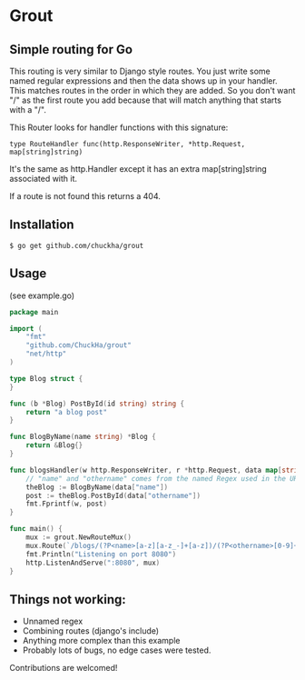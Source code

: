 # Grout

## Simple routing for Go

This routing is very similar to Django style routes. You just write some named
regular expressions and then the data shows up in your handler. This matches routes in 
the order in which they are added. So you don't want "/" as the first route you add
because that will match anything that starts with a "/".

This Router looks for handler functions with this signature:

`type RouteHandler func(http.ResponseWriter, *http.Request, map[string]string)`

It's the same as http.Handler except it has an extra map[string]string associated with it.

If a route is not found this returns a 404.

## Installation

`$ go get github.com/chuckha/grout`

## Usage

(see example.go)
```go
package main

import (
	"fmt"
	"github.com/ChuckHa/grout"
	"net/http"
)

type Blog struct {
}

func (b *Blog) PostById(id string) string {
	return "a blog post"
}

func BlogByName(name string) *Blog {
	return &Blog{}
}

func blogsHandler(w http.ResponseWriter, r *http.Request, data map[string]string) {
	// "name" and "othername" comes from the named Regex used in the URL
	theBlog := BlogByName(data["name"])
	post := theBlog.PostById(data["othername"])
	fmt.Fprintf(w, post)
}

func main() {
	mux := grout.NewRouteMux()
	mux.Route(`/blogs/(?P<name>[a-z][a-z_-]+[a-z])/(?P<othername>[0-9]+)`, blogsHandler)
	fmt.Println("Listening on port 8080")
	http.ListenAndServe(":8080", mux)
}
```

## Things not working:

* Unnamed regex
* Combining routes (django's include)
* Anything more complex than this example
* Probably lots of bugs, no edge cases were tested.

Contributions are welcomed!
